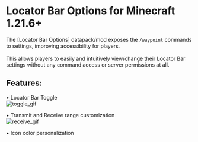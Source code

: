 # Locator Bar Options for Minecraft 1.21.6+
The [Locator Bar Options] datapack/mod exposes the `/waypoint` commands to settings, improving accessibility for players.
<br />
<br />
This allows players to easily and intuitively view/change their Locator Bar settings without any command access or server permissions at all.
<br />

## Features:

• Locator Bar Toggle
<br />
![toggle_gif](https://github.com/user-attachments/assets/ffae1e06-2c7d-4869-9f60-132b73c8af9c)
<br />

• Transmit and Receive range customization
<br />
![receive_gif](https://github.com/user-attachments/assets/001edf15-cc44-4ad0-a8f0-5e2ec2afd3e2)
<br />

• Icon color personalization
<br />
<br />


